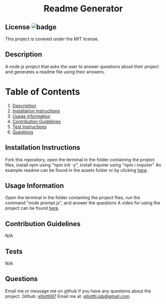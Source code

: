 
<h1 align="center">Readme Generator</h1>

## License ![badge](https://badgen.net/badge/License/MIT/blue)
This project is covered under the MIT license. 
<a name="Description"></a>

## Description
A node js project that asks the user to answer questions about their project and generates a readme file using their answers. 

# Table of Contents
1. [Description](#Description)
2. [Installation Instructions](#Installation-Instructions)
3. [Usage information](#Usage-Information)
4. [Contribution Guidelines](#Contribution-Guidelines)
5. [Test Instructions](#Test)
6. [Questions](#Questions)
    
    

<a name="Installation-Instructions"></a>   
## Installation Instructions
Fork this repository, open the terminal in the folder containing the project files, install npm using "npm init -y", install inquirer using "npm i inquirer"
An example readme can be found in the assets folder or by clicking [here](https://github.com/ElliottLi97/Readme-Generator/blob/main/assets/Example-README/examplereadme.md).
<a name="Usage-Information"></a>   
## Usage Information
Open the terminal in the folder containing the project files, run the command "node prompt.js", and answer the questions 
A video for using the project can be found [here](https://www.youtube.com/watch?v=fFHxt2XaR08).

<a name="Contribution-Guidelines"></a>    
## Contribution Guidelines
N/A

<a name="Test"></a>
## Tests
N/A

<a name="Questions"></a>
## Questions
Email me or message me on github if you have any questions about the project. 
Github: [elliottli97](https://github.com/elliottli97)
Email me at: elliottli.job@gmail.com
